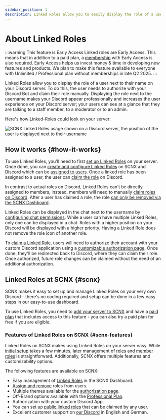 ```yaml
---
sidebar_position: 1
description: Linked Roles allow you to easily display the role of a user next to their username in your chat.
---
```


# About Linked Roles

:::warning This feature is Early Access
Linked roles are Early Access. This means that in addition to a paid plan,
a [membership](https://membership.scootkit.com) with Early Access is also required. Early Access helps us invest money &
time in developing new features and products. We plan to make this feature available to everyone with Unlimited /
Professional plan without memberships in late Q2 2025.
:::

Linked Roles allow you to display the role of a user next to their name on your Discord server. To do this, the user
needs to authorize with your Discord Bot and claim their role manually. Displaying the role next to the username makes
your Discord appear professionally and increases the user experience on your Discord server; your users can see at a
glance that they are talking to a staff member, to a moderator or to an admin.

Here's how Linked-Roles could look on your server:

![SCNX Linked Roles usage shown on a Discord server, the position of the user is displayed next to their username](https://scnx.app/img/linked-roles-example.png)

## How it works {#how-it-works}

To use Linked Roles, you'll need to first [set up Linked Roles](/docs/linked-roles) on your server. Once done, you
can [create and configure Linked Roles](/docs/linked-roles/role-management) on SCNX and Discord which can
be [assigned to users](/docs/linked-roles/user-management). Once a linked role has been assigned to a user, the user
can [claim the role](/docs/linked-roles/claim-roles) on Discord.

In contrast to actual roles on Discord, Linked Roles can't be directly assigned to members, instead, members will need
to manually [claim roles on Discord](/docs/linked-roles/claim-roles). After a user has claimed a role, the
role [can only be removed via the SCNX Dashboard](/docs/linked-roles/user-management#remove-role).

Linked Roles can be displayed in the chat next to the username
by [configuring chat permissions](/docs/linked-roles/role-management#display-in-chat). While a user can have multiple Linked Roles, only
one can be displayed in a chat. Roles with a higher position on your Discord will be displayed with a higher priority.
Having a Linked Role does not remove the role icon of another role.

To [claim a Linked Role](/docs/linked-roles/claim-roles), users will need to authorize their account with your custom Discord application
using a
[customizable authorization page](/docs/linked-roles/settings#authorization-page). Once done, they'll be redirected back to Discord,
where they can claim their role. Once authorized, future role changes can be claimed without the need of an additional
authorization.

## Linked Roles at SCNX {#scnx}

SCNX makes it easy to set up and manage Linked Roles on your very own Discord - there's no coding required and setup can
be done in a few easy steps in our easy-to-use dashboard.

To use Linked Roles, you need to [add your server to SCNX](/docs/setup) and have a [paid plan](/docs/scnx/guilds/plans) that
includes access to this feature - you can also try a paid plan for free if you are eligible.

### Features of Linked Roles on SCNX {#scnx-features}

Linked Roles on SCNX makes using Linked Roles on your server easy. While [initial setup](/docs/linked-roles) takes a few
minutes, later management of [roles](/docs/linked-roles/role-management) and [member roles](/docs/linked-roles/user-management) is straightforward.
Additionally, SCNX
offers multiple features and customizability options.

The following features are available on SCNX:

* Easy management of [Linked Roles](/docs/linked-roles/role-management) in the SCNX Dashboard.
* [Assign and remove](/docs/linked-roles/user-management) roles from users.
* Multiple themes available for the [authorization page](/docs/linked-roles/settings#authorization-page).
* Off-Brand options available with the [Professional Plan](/docs/scnx/guilds/plans).
* Authorization with your custom Discord App.
* You can set up [public linked roles](/docs/linked-roles/role-management#public-roles) that can be claimed by any user.
* Excellent customer support on [our Discord](https://scootk.it/dc-en) in English and German.